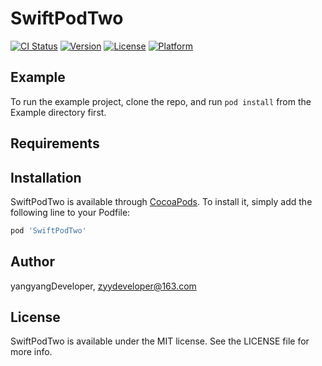 # SwiftPodTwo

[![CI Status](https://img.shields.io/travis/yangyangDeveloper/SwiftPodTwo.svg?style=flat)](https://travis-ci.org/yangyangDeveloper/SwiftPodTwo)
[![Version](https://img.shields.io/cocoapods/v/SwiftPodTwo.svg?style=flat)](https://cocoapods.org/pods/SwiftPodTwo)
[![License](https://img.shields.io/cocoapods/l/SwiftPodTwo.svg?style=flat)](https://cocoapods.org/pods/SwiftPodTwo)
[![Platform](https://img.shields.io/cocoapods/p/SwiftPodTwo.svg?style=flat)](https://cocoapods.org/pods/SwiftPodTwo)

## Example

To run the example project, clone the repo, and run `pod install` from the Example directory first.

## Requirements

## Installation

SwiftPodTwo is available through [CocoaPods](https://cocoapods.org). To install
it, simply add the following line to your Podfile:

```ruby
pod 'SwiftPodTwo'
```

## Author

yangyangDeveloper, zyydeveloper@163.com

## License

SwiftPodTwo is available under the MIT license. See the LICENSE file for more info.
